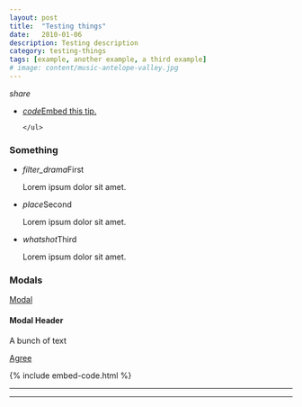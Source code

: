 ```yaml
---
layout: post
title:  "Testing things"
date:   2010-01-06
description: Testing description
category: testing-things
tags: [example, another example, a third example]
# image: content/music-antelope-valley.jpg
---
```


<div class="fixed-action-btn click-to-toggle">
    <a class="btn-floating btn-large blue lighten-1">
      <i class="large material-icons">share</i>
    </a>
    <ul>
      <li><a class="btn-floating green lighten-1" href="#"><i class="material-icons">code</i>Embed this tip.</a>
      </li>
        
    </ul>
</div>
        

### Something

<ul class="collapsible" data-collapsible="accordion">
    <li>
      <div class="collapsible-header"><i class="material-icons">filter_drama</i>First</div>
      <div class="collapsible-body"><p>Lorem ipsum dolor sit amet.</p></div>
    </li>
    <li>
      <div class="collapsible-header"><i class="material-icons">place</i>Second</div>
      <div class="collapsible-body"><p>Lorem ipsum dolor sit amet.</p></div>
    </li>
    <li>
      <div class="collapsible-header"><i class="material-icons">whatshot</i>Third</div>
      <div class="collapsible-body"><p>Lorem ipsum dolor sit amet.</p></div>
    </li>
  </ul>
  
### Modals
  
  
<!-- Modal Trigger -->
<a class="modal-trigger waves-effect waves-light btn" href="#modal1">Modal</a>

<!-- Modal Structure -->
<div id="modal1" class="modal modal-fixed-footer">
    <div class="modal-content">
      <h4>Modal Header</h4>
      <p>A bunch of text</p>
    </div>
    <div class="modal-footer">
      <a href="#!" class="modal-action modal-close waves-effect waves-green btn-flat ">Agree</a>
    </div>
</div>
          
  

{% include embed-code.html %}

<hr>
<hr>

<!-- this is the the thing that includes the content
{% include _tips/testing.markdown %}
-->

        

<!-- previous embed approach
#### Embed this research strategy

Would you like to embed this research strategy into your own site? Just copy and paste the code below. <a href="{{ site.url }}/embeds{{ page.url }}" target="_blank">Preview</a>

```

<iframe src="{{ site.url }}/embeds{{ page.url }}" width="80%" height="600px"></iframe>

```
-->